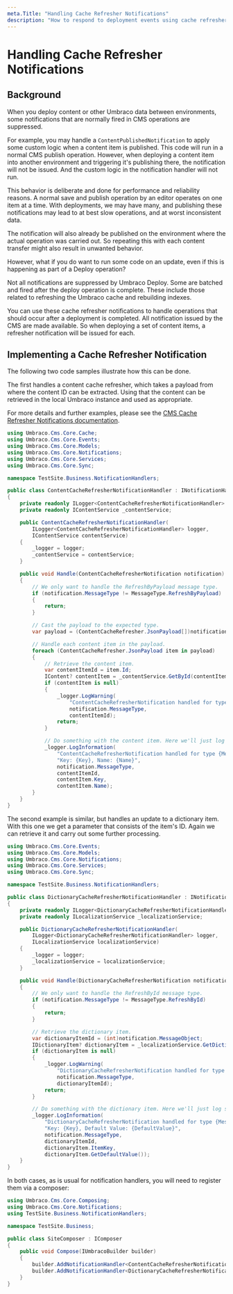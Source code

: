 ```yaml
---
meta.Title: "Handling Cache Refresher Notifications"
description: "How to respond to deployment events using cache refresher notifications"
---
```


# Handling Cache Refresher Notifications

## Background

When you deploy content or other Umbraco data between environments, some notifications that are normally fired in CMS operations are suppressed.

For example, you may handle a `ContentPublishedNotification` to apply some custom logic when a content item is published. This code will run in a normal CMS publish operation. However, when deploying a content item into another environment and triggering it's publishing there, the notification will not be issued. And the custom logic in the notification handler will not run.

This behavior is deliberate and done for performance and reliability reasons. A normal save and publish operation by an editor operates on one item at a time. With deployments, we may have many, and publishing these notifications may lead to at best slow operations, and at worst inconsistent data.

The notification will also already be published on the environment where the actual operation was carried out. So repeating this with each content transfer might also result in unwanted behavior.

However, what if you do want to run some code on an update, even if this is happening as part of a Deploy operation?

Not all notifications are suppressed by Umbraco Deploy. Some are batched and fired after the deploy operation is complete. These include those related to refreshing the Umbraco cache and rebuilding indexes.

You can use these cache refresher notifications to handle operations that should occur after a deployment is completed. All notification issued by the CMS are made available. So when deploying a set of content items, a refresher notification will be issued for each.

## Implementing a Cache Refresher Notification

The following two code samples illustrate how this can be done.

The first handles a content cache refresher, which takes a payload from where the content ID can be extracted. Using that the content can be retrieved in the local Umbraco instance and used as appropriate.

For more details and further examples, please see the [CMS Cache Refresher Notifications documentation](https://docs.umbraco.com/umbraco-cms/reference/notifications/cacherefresher-notifications).

```csharp
using Umbraco.Cms.Core.Cache;
using Umbraco.Cms.Core.Events;
using Umbraco.Cms.Core.Models;
using Umbraco.Cms.Core.Notifications;
using Umbraco.Cms.Core.Services;
using Umbraco.Cms.Core.Sync;

namespace TestSite.Business.NotificationHandlers;

public class ContentCacheRefresherNotificationHandler : INotificationHandler<ContentCacheRefresherNotification>
{
    private readonly ILogger<ContentCacheRefresherNotificationHandler> _logger;
    private readonly IContentService _contentService;

    public ContentCacheRefresherNotificationHandler(
        ILogger<ContentCacheRefresherNotificationHandler> logger,
        IContentService contentService)
    {
        _logger = logger;
        _contentService = contentService;
    }

    public void Handle(ContentCacheRefresherNotification notification)
    {
        // We only want to handle the RefreshByPayload message type.
        if (notification.MessageType != MessageType.RefreshByPayload)
        {
            return;
        }

        // Cast the payload to the expected type.
        var payload = (ContentCacheRefresher.JsonPayload[])notification.MessageObject;

        // Handle each content item in the payload.
        foreach (ContentCacheRefresher.JsonPayload item in payload)
        {
            // Retrieve the content item.
            var contentItemId = item.Id;
            IContent? contentItem = _contentService.GetById(contentItemId);
            if (contentItem is null)
            {
                _logger.LogWarning(
                    "ContentCacheRefresherNotification handled for type {MessageType} but content item with Id {Id} could not be found.",
                    notification.MessageType,
                    contentItemId);
                return;
            }

            // Do something with the content item. Here we'll just log some details.
            _logger.LogInformation(
                "ContentCacheRefresherNotification handled for type {MessageType} and id {Id}. " +
                "Key: {Key}, Name: {Name}",
                notification.MessageType,
                contentItemId,
                contentItem.Key,
                contentItem.Name);
        }
    }
}
```

The second example is similar, but handles an update to a dictionary item. With this one we get a parameter that consists of the item's ID. Again we can retrieve it and carry out some further processing.

```csharp
using Umbraco.Cms.Core.Events;
using Umbraco.Cms.Core.Models;
using Umbraco.Cms.Core.Notifications;
using Umbraco.Cms.Core.Services;
using Umbraco.Cms.Core.Sync;

namespace TestSite.Business.NotificationHandlers;

public class DictionaryCacheRefresherNotificationHandler : INotificationHandler<DictionaryCacheRefresherNotification>
{
    private readonly ILogger<DictionaryCacheRefresherNotificationHandler> _logger;
    private readonly ILocalizationService _localizationService;

    public DictionaryCacheRefresherNotificationHandler(
        ILogger<DictionaryCacheRefresherNotificationHandler> logger,
        ILocalizationService localizationService)
    {
        _logger = logger;
        _localizationService = localizationService;
    }

    public void Handle(DictionaryCacheRefresherNotification notification)
    {
        // We only want to handle the RefreshById message type.
        if (notification.MessageType != MessageType.RefreshById)
        {
            return;
        }

        // Retrieve the dictionary item.
        var dictionaryItemId = (int)notification.MessageObject;
        IDictionaryItem? dictionaryItem = _localizationService.GetDictionaryItemById(dictionaryItemId);
        if (dictionaryItem is null)
        {
            _logger.LogWarning(
                "DictionaryCacheRefresherNotification handled for type {MessageType} but dictionary item with Id {Id} could not be found.",
                notification.MessageType,
                dictionaryItemId);
            return;
        }

        // Do something with the dictionary item. Here we'll just log some details.
        _logger.LogInformation(
            "DictionaryCacheRefresherNotification handled for type {MessageType} and id {Id}. " +
            "Key: {Key}, Default Value: {DefaultValue}",
            notification.MessageType,
            dictionaryItemId,
            dictionaryItem.ItemKey,
            dictionaryItem.GetDefaultValue());
    }
}
```

In both cases, as is usual for notification handlers, you will need to register them via a composer:

```csharp
using Umbraco.Cms.Core.Composing;
using Umbraco.Cms.Core.Notifications;
using TestSite.Business.NotificationHandlers;

namespace TestSite.Business;

public class SiteComposer : IComposer
{
    public void Compose(IUmbracoBuilder builder)
    {
        builder.AddNotificationHandler<ContentCacheRefresherNotification, ContentCacheRefresherNotificationHandler>();
        builder.AddNotificationHandler<DictionaryCacheRefresherNotification, DictionaryCacheRefresherNotificationHandler>();
    }
}
```

